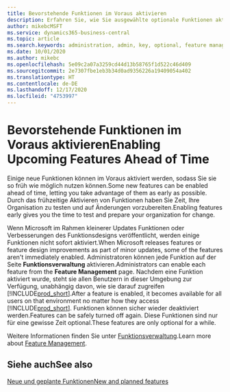 ```yaml
---
title: Bevorstehende Funktionen im Voraus aktivieren
description: Erfahren Sie, wie Sie ausgewählte optionale Funktionen aktivieren, bevor sie obligatorisch werden.
author: mikebcMSFT
ms.service: dynamics365-business-central
ms.topic: article
ms.search.keywords: administration, admin, key, optional, feature management, early access, preview
ms.date: 10/01/2020
ms.author: mikebc
ms.openlocfilehash: 5e09c2a07a3259cd44d13b58765f1d522c46d409
ms.sourcegitcommit: 2e7307fbe1eb3b34d0ad9356226a19409054a402
ms.translationtype: HT
ms.contentlocale: de-DE
ms.lasthandoff: 12/17/2020
ms.locfileid: "4753997"
---
```

# <a name="enabling-upcoming-features-ahead-of-time"></a><span data-ttu-id="37e8f-103">Bevorstehende Funktionen im Voraus aktivieren</span><span class="sxs-lookup"><span data-stu-id="37e8f-103">Enabling Upcoming Features Ahead of Time</span></span>

<span data-ttu-id="37e8f-104">Einige neue Funktionen können im Voraus aktiviert werden, sodass Sie sie so früh wie möglich nutzen können.</span><span class="sxs-lookup"><span data-stu-id="37e8f-104">Some new features can be enabled ahead of time, letting you take advantage of them as early as possible.</span></span> <span data-ttu-id="37e8f-105">Durch das frühzeitige Aktivieren von Funktionen haben Sie Zeit, Ihre Organisation zu testen und auf Änderungen vorzubereiten.</span><span class="sxs-lookup"><span data-stu-id="37e8f-105">Enabling features early gives you the time to test and prepare your organization for change.</span></span>

<span data-ttu-id="37e8f-106">Wenn Microsoft im Rahmen kleinerer Updates Funktionen oder Verbesserungen des Funktionsdesigns veröffentlicht, werden einige Funktionen nicht sofort aktiviert.</span><span class="sxs-lookup"><span data-stu-id="37e8f-106">When Microsoft releases features or feature design improvements as part of minor updates, some of the features aren't immediately enabled.</span></span> <span data-ttu-id="37e8f-107">Administratoren können jede Funktion auf der Seite **Funktionsverwaltung** aktivieren.</span><span class="sxs-lookup"><span data-stu-id="37e8f-107">Administrators can enable each feature from the **Feature Management** page.</span></span> <span data-ttu-id="37e8f-108">Nachdem eine Funktion aktiviert wurde, steht sie allen Benutzern in dieser Umgebung zur Verfügung, unabhängig davon, wie sie darauf zugreifen [!INCLUDE[prod_short](includes/prod_short.md)].</span><span class="sxs-lookup"><span data-stu-id="37e8f-108">After a feature is enabled, it becomes available for all users on that environment no matter how they access [!INCLUDE[prod_short](includes/prod_short.md)].</span></span> <span data-ttu-id="37e8f-109">Funktionen können sicher wieder deaktiviert werden.</span><span class="sxs-lookup"><span data-stu-id="37e8f-109">Features can be safely turned off again.</span></span> <span data-ttu-id="37e8f-110">Diese Funktionen sind nur für eine gewisse Zeit optional.</span><span class="sxs-lookup"><span data-stu-id="37e8f-110">These features are only optional for a while.</span></span>

<span data-ttu-id="37e8f-111">Weitere Informationen finden Sie unter [Funktionsverwaltung](/dynamics365/business-central/dev-itpro/administration/feature-management).</span><span class="sxs-lookup"><span data-stu-id="37e8f-111">Learn more about [Feature Management](/dynamics365/business-central/dev-itpro/administration/feature-management).</span></span>  

## <a name="see-also"></a><span data-ttu-id="37e8f-112">Siehe auch</span><span class="sxs-lookup"><span data-stu-id="37e8f-112">See also</span></span>

[<span data-ttu-id="37e8f-113">Neue und geplante Funktionen</span><span class="sxs-lookup"><span data-stu-id="37e8f-113">New and planned features</span></span>](https://aka.ms/Dynamics365ReleasePlan)  
